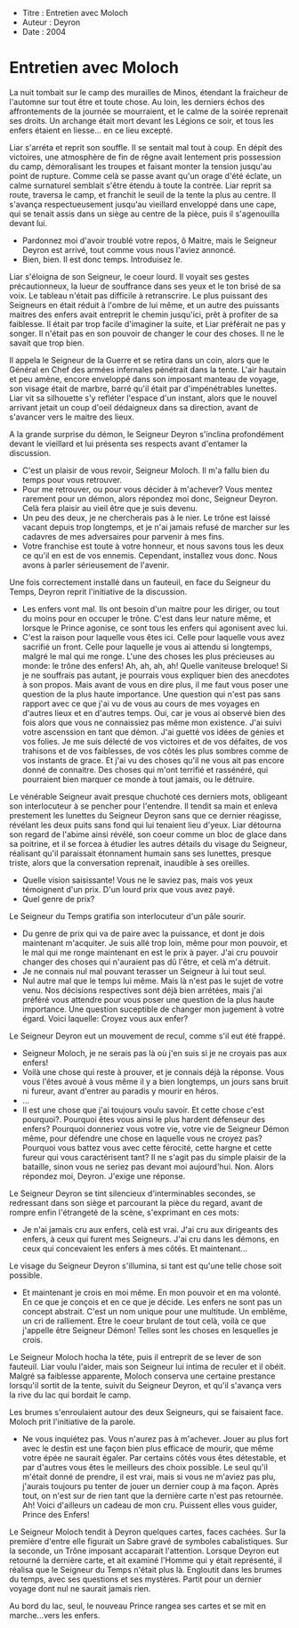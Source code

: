 * Titre : Entretien avec Moloch
* Auteur : Deyron
* Date : 2004


Entretien avec Moloch
=====================

La nuit tombait sur le camp des murailles de Minos, étendant la fraicheur de l'automne sur tout être et toute chose. Au loin, les derniers échos des affrontements de la journée se mourraient, et le calme de la soirée reprenait ses droits.
Un archange était mort devant les Légions ce soir, et tous les enfers étaient en liesse... en ce lieu excepté.

Liar s'arréta et reprit son souffle. Il se sentait mal tout à coup. En dépit des victoires, une atmosphère de fin de rêgne avait lentement pris possession du camp, démoralisant les troupes et faisant monter la tension jusqu'au point de rupture. Comme celà se passe avant qu'un orage d'été éclate, un calme surnaturel semblait s'être étendu à toute la contrée.
Liar reprit sa route, traversa le camp, et franchit le seuil de la tente la plus au centre. Il s'avança respectueusement jusqu'au vieillard enveloppé dans une cape, qui se tenait assis dans un siège au centre de la pièce, puis il s'agenouilla devant lui.

- Pardonnez moi d'avoir troublé votre repos, ô Maitre, mais le Seigneur Deyron est arrivé, tout comme vous nous l'aviez annoncé.
- Bien, bien. Il est donc temps. Introduisez le.

Liar s'éloigna de son Seigneur, le coeur lourd. Il voyait ses gestes précautionneux, la lueur de souffrance dans ses yeux et le ton brisé de sa voix. Le tableau n'était pas difficile à retranscrire. Le plus puissant des Seigneurs en était réduit à l'ombre de lui même, et un autre des puissants maitres des enfers avait entreprit le chemin jusqu'ici, prêt à profiter de sa faiblesse. Il était par trop facile d'imaginer la suite, et Liar préférait ne pas y songer. Il n'était pas en son pouvoir de changer le cour des choses. Il ne le savait que trop bien.

Il appela le Seigneur de la Guerre et se retira dans un coin, alors que le Général en Chef des armées infernales pénétrait dans la tente.
L'air hautain et peu amène, encore enveloppé dans son imposant manteau de voyage, son visage était de marbre, barré qu'il était par d'impénétrables lunettes. Liar vit sa silhouette s'y refléter l'espace d'un instant, alors que le nouvel arrivant jetait un coup d'oeil dédaigneux dans sa direction, avant de s'avancer vers le maitre des lieux.

A la grande surprise du démon, le Seigneur Deyron s'inclina profondément devant le vieillard et lui présenta ses respects avant d'entamer la discussion.

- C'est un plaisir de vous revoir, Seigneur Moloch. Il m'a fallu bien du temps pour vous retrouver.
- Pour me retrouver, ou pour vous décider à m'achever? Vous mentez rarement pour un démon, alors répondez moi donc, Seigneur Deyron. Celà fera plaisir au vieil être que je suis devenu.
- Un peu des deux, je ne chercherais pas à le nier. Le trône est laissé vacant depuis trop longtemps, et je n'ai jamais refusé de marcher sur les cadavres de mes adversaires pour parvenir à mes fins.
- Votre franchise est toute à votre honneur, et nous savons tous les deux ce qu'il en est de vos ennemis. Cependant, installez vous donc. Nous avons à parler sérieusement de l'avenir.

Une fois correctement installé dans un fauteuil, en face du Seigneur du Temps, Deyron reprit l'initiative de la discussion.

- Les enfers vont mal. Ils ont besoin d'un maitre pour les diriger, ou tout du moins pour en occuper le trône. C'est dans leur nature même, et lorsque le Prince agonise, ce sont tous les enfers qui agonisent avec lui.
- C'est la raison pour laquelle vous êtes ici. Celle pour laquelle vous avez sacrifié un front. Celle pour laquelle je vous ai attendu si longtemps, malgré le mal qui me ronge. L'une des choses les plus précieuses au monde: le trône des enfers! Ah, ah, ah, ah! Quelle vaniteuse breloque! Si je ne souffrais pas autant, je pourrais vous expliquer bien des anecdotes à son propos.
Mais avant de vous en dire plus, il me faut vous poser une question de la plus haute importance. Une question qui n'est pas sans rapport avec ce que j'ai vu de vous au cours de mes voyages en d'autres lieux et en d'autres temps. Oui, car je vous ai observé bien des fois alors que vous ne connaissiez pas même mon existence. J'ai suivi votre ascenssion en tant que démon. J'ai guetté vos idées de génies et vos folies. Je me suis délecté de vos victoires et de vos défaites, de vos trahisons et de vos faiblesses, de vos côtés les plus sombres comme de vos instants de grace. Et j'ai vu des choses qu'il ne vous ait pas encore donné de connaitre. Des choses qui m'ont terrifié et rassénéré, qui pourraient bien marquer ce monde à tout jamais, ou le détruire.

Le vénérable Seigneur avait presque chuchoté ces derniers mots, obligeant son interlocuteur à se pencher pour l'entendre. Il tendit sa main et enleva prestement les lunettes du Seigneur Deyron sans que ce dernier réagisse, révélant les deux puits sans fond qui lui tenaient lieu d'yeux. Liar détourna son regard de l'abime ainsi révélé, son coeur comme un bloc de glace dans sa poitrine, et il se forcea à étudier les autres détails du visage du Seigneur, réalisant qu'il paraissait étonnament humain sans ses lunettes, presque triste, alors que la conversation reprenait, inaudible à ses oreilles.

- Quelle vision saisissante! Vous ne le saviez pas, mais vos yeux témoignent d'un prix. D'un lourd prix que vous avez payé.
- Quel genre de prix?

Le Seigneur du Temps gratifia son interlocuteur d'un pâle sourir.

- Du genre de prix qui va de paire avec la puissance, et dont je dois maintenant m'acquiter. Je suis allé trop loin, même pour mon pouvoir, et le mal qui me ronge maintenant en est le prix à payer. J'ai cru pouvoir changer des choses qui n'auraient pas dû l'être, et celà m'a détruit.
- Je ne connais nul mal pouvant terasser un Seigneur à lui tout seul.
- Nul autre mal que le temps lui même. Mais là n'est pas le sujet de votre venu. Nos décisions respectives sont déjà bien arrétées, mais j'ai préféré vous attendre pour vous poser une question de la plus haute importance. Une question suceptible de changer mon jugement à votre égard. Voici laquelle: Croyez vous aux enfer?

Le Seigneur Deyron eut un mouvement de recul, comme s'il eut été frappé.

- Seigneur Moloch, je ne serais pas là où j'en suis si je ne croyais pas aux enfers!
- Voilà une chose qui reste à prouver, et je connais déjà la réponse. Vous vous l'êtes avoué à vous même il y a bien longtemps, un jours sans bruit ni fureur, avant d'entrer au paradis y mourir en héros.
- ...
- Il est une chose que j'ai toujours voulu savoir. Et cette chose c'est pourquoi?. Pourquoi êtes vous ainsi le plus hardent défenseur des enfers? Pourquoi donneriez vous votre vie, votre vie de Seigneur Démon même, pour défendre une chose en laquelle vous ne croyez pas? Pourquoi vous battez vous avec cette férocité, cette hargne et cette fureur qui vous caractérisent tant? Il ne s'agit pas du simple plaisir de la bataille, sinon vous ne seriez pas devant moi aujourd'hui. Non. Alors répondez moi, Deyron. J'exige une réponse.

Le Seigneur Deyron se tint silencieux d'interminables secondes, se redressant dans son siège et parcourant la pièce du regard, avant de rompre enfin l'étrangeté de la scène, s'exprimant en ces mots:

- Je n'ai jamais cru aux enfers, celà est vrai. J'ai cru aux dirigeants des enfers, à ceux qui furent mes Seigneurs. J'ai cru dans les démons, en ceux qui concevaient les enfers à mes côtés. Et maintenant...

Le visage du Seigneur Deyron s'illumina, si tant est qu'une telle chose soit possible.

- Et maintenant je crois en moi même. En mon pouvoir et en ma volonté. En ce que je conçois et en ce que je décide. Les enfers ne sont pas un concept abstrait. C'est un nom unique pour une multitude. Un emblême, un cri de ralliement. Etre le coeur brulant de tout celà, voilà ce que j'appelle être Seigneur Démon! Telles sont les choses en lesquelles je crois.

Le Seigneur Moloch hocha la tête, puis il entreprit de se lever de son fauteuil. Liar voulu l'aider, mais son Seigneur lui intima de reculer et il obéit. Malgré sa faiblesse apparente, Moloch conserva une certaine prestance lorsqu'il sortit de la tente, suivit du Seigneur Deyron, et qu'il s'avança vers la rive du lac qui bordait le camp.

Les brumes s'enroulaient autour des deux Seigneurs, qui se faisaient face. Moloch prit l'initiative de la parole.

- Ne vous inquiétez pas. Vous n'aurez pas à m'achever. Jouer au plus fort avec le destin est une façon bien plus efficace de mourir, que même votre épée ne saurait égaler. Par certains côtés vous êtes détestable, et par d'autres vous êtes le meilleurs des choix possible. Le seul qu'il m'était donné de prendre, il est vrai, mais si vous ne m'aviez pas plu, j'aurais toujours pu tenter de jouer un dernier coup à ma façon. Après tout, on n'est sur de rien tant que la dernière carte n'est pas retournée. Ah! Voici d'ailleurs un cadeau de mon cru. Puissent elles vous guider, Prince des Enfers!

Le Seigneur Moloch tendit à Deyron quelques cartes, faces cachées. Sur la première d'entre elle figurait un Sabre gravé de symboles cabalistiques. Sur la seconde, un Trône imposant accaparait l'attention. Lorsque Deyron eut retourné la dernière carte, et ait examiné l'Homme qui y était représenté, il réalisa que le Seigneur du Temps n'était plus là. Engloutit dans les brumes du temps, avec ses questions et ses mystères. Partit pour un dernier voyage dont nul ne saurait jamais rien.

Au bord du lac, seul, le nouveau Prince rangea ses cartes et se mit en marche...vers les enfers.
